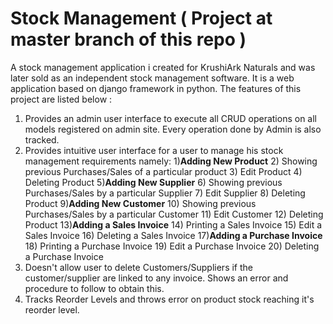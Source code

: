 # Stock Management ( Project at master branch of this repo )

A stock management application i created for KrushiArk Naturals and was later sold as an independent stock management software. It is a web application based on django framework in python. The features of this project are listed below :
1) Provides an admin user interface to execute all CRUD operations on all models registered on admin site. Every operation done by Admin is also tracked.
2) Provides intuitive user interface for a user to manage his stock management requirements namely:
      1)**Adding New Product**
      2) Showing previous Purchases/Sales of a particular product
      3) Edit Product
      4) Deleting Product
      5)**Adding New Supplier**
      6) Showing previous Purchases/Sales by a particular Supplier
      7) Edit Supplier
      8) Deleting Product
      9)**Adding New Customer**
      10) Showing previous Purchases/Sales by a particular Customer
      11) Edit Customer
      12) Deleting Product
      13)**Adding a Sales Invoice** 
      14) Printing a Sales Invoice
      15) Edit a Sales Invoice
      16) Deleting a Sales Invoice
      17)**Adding a Purchase Invoice**
      18) Printing a Purchase Invoice
      19) Edit a Purchase Invoice
      20)  Deleting a Purchase Invoice
 3) Doesn't allow user to delete Customers/Suppliers if the customer/supplier are linked to any invoice. Shows an error and procedure to follow to obtain this.
 4) Tracks Reorder Levels and throws error on product stock reaching it's reorder level.
